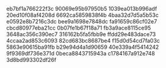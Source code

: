 eb7bf1a766222f3c
90069e95b97950b5
1039ea013b996adf
20ed10f08af4208d
6692ca5859838f4b
4baa32d7d5a5b53c
e0592e8b7216c3dc
bee9a1698e7848dc
fa91659c86cf02e7
cbcd80977eba21cc
0b07fe1b67f18a71
fb3a9ace8115ce95
3648ac356c390ec7
316162b5fa5fbb9e
ffdd29e483dace73
4ccaa2ad853c6093
82cd683bc8687be4
f15d0d54cd7fa03c
5863e90615ba91fb
b29e94d4a1d90659
40e339a4f5414242
9f9369df736e371d
0beca8843715943a
c1784167a912e748
3d8bd993302df26f
